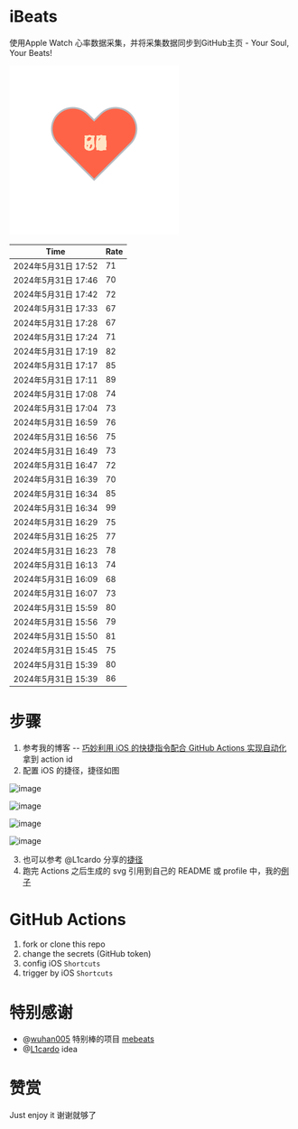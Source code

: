 # iBeats
使用Apple Watch 心率数据采集，并将采集数据同步到GitHub主页 - Your Soul, Your Beats!

![](./files/heart.svg)

<!--START_SECTION:my_heart_rate-->
| Time | Rate | 
 | ---- | ---- | 
| 2024年5月31日 17:52 | 71 |
| 2024年5月31日 17:46 | 70 |
| 2024年5月31日 17:42 | 72 |
| 2024年5月31日 17:33 | 67 |
| 2024年5月31日 17:28 | 67 |
| 2024年5月31日 17:24 | 71 |
| 2024年5月31日 17:19 | 82 |
| 2024年5月31日 17:17 | 85 |
| 2024年5月31日 17:11 | 89 |
| 2024年5月31日 17:08 | 74 |
| 2024年5月31日 17:04 | 73 |
| 2024年5月31日 16:59 | 76 |
| 2024年5月31日 16:56 | 75 |
| 2024年5月31日 16:49 | 73 |
| 2024年5月31日 16:47 | 72 |
| 2024年5月31日 16:39 | 70 |
| 2024年5月31日 16:34 | 85 |
| 2024年5月31日 16:34 | 99 |
| 2024年5月31日 16:29 | 75 |
| 2024年5月31日 16:25 | 77 |
| 2024年5月31日 16:23 | 78 |
| 2024年5月31日 16:13 | 74 |
| 2024年5月31日 16:09 | 68 |
| 2024年5月31日 16:07 | 73 |
| 2024年5月31日 15:59 | 80 |
| 2024年5月31日 15:56 | 79 |
| 2024年5月31日 15:50 | 81 |
| 2024年5月31日 15:45 | 75 |
| 2024年5月31日 15:39 | 80 |
| 2024年5月31日 15:39 | 86 |

<!--END_SECTION:my_heart_rate-->

# 步骤
1. 参考我的博客 -- [巧妙利用 iOS 的快捷指令配合 GitHub Actions 实现自动化](https://github.com/yihong0618/gitblog/issues/198) 拿到 action id
2. 配置 iOS 的捷径，捷径如图

![image](https://user-images.githubusercontent.com/15976103/122154218-0db0b480-ce97-11eb-93bb-5aec07c558dc.png)

![image](https://user-images.githubusercontent.com/15976103/122154236-186b4980-ce97-11eb-8e4b-70551a0391ae.png)

![image](https://user-images.githubusercontent.com/15976103/122154268-2d47dd00-ce97-11eb-902e-3acf292265a9.png)

![image](https://user-images.githubusercontent.com/15976103/122174055-fa144680-ceb4-11eb-9be2-3eb83cd516f7.png)

3. 也可以参考 @L1cardo 分享的[捷径](https://www.icloud.com/shortcuts/6ab6047b459c41ad822ad6b94b1c03d4)
4. 跑完 Actions 之后生成的 svg 引用到自己的 README 或 profile 中，我的[例子](https://github.com/yihong0618) 

# GitHub Actions

1. fork or clone this repo
2. change the secrets (GitHub token)
3. config iOS `Shortcuts` 
4. trigger by iOS `Shortcuts`

# 特别感谢
- @[wuhan005](https://github.com/wuhan005) 特别棒的项目 [mebeats](https://github.com/wuhan005/mebeats)
- @[L1cardo](https://github.com/L1cardo) idea

# 赞赏
Just enjoy it
谢谢就够了
